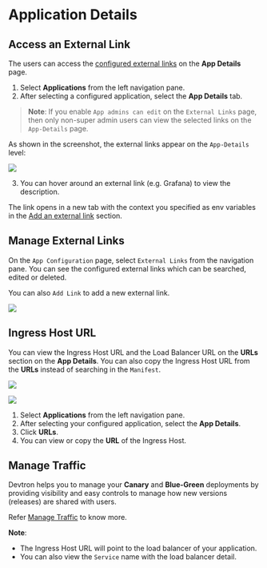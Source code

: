 # Application Details

## Access an External Link

The users can access the [configured external links](../../user-guide/global-configurations/external-links.md) on the **App Details** page.

1. Select **Applications** from the left navigation pane.
2. After selecting a configured application, select the **App Details** tab.
   
> **Note**: If you enable `App admins can edit` on the `External Links` page, then only non-super admin users can view the selected links on the `App-Details` page.

As shown in the screenshot, the external links appear on the `App-Details` level:

![](https://devtron-public-asset.s3.us-east-2.amazonaws.com/images/global-configurations/external-links/app-details-external-link.jpg)


3. You can hover around an external link (e.g. Grafana) to view the description.

The link opens in a new tab with the context you specified as env variables in the [Add an external link](./global-configurations/../../global-configurations/external-links.md) section.


## Manage External Links

On the `App Configuration` page, select `External Links` from the navigation pane.
You can see the configured external links which can be searched, edited or deleted.

You can also `Add Link` to add a new external link.

![](https://devtron-public-asset.s3.us-east-2.amazonaws.com/images/global-configurations/external-links/app-config-external-link.jpg)

## Ingress Host URL

You can view the Ingress Host URL and the Load Balancer URL on the **URLs** section on the **App Details**.
You can also copy the Ingress Host URL from the **URLs** instead of searching in the `Manifest`.

![](https://devtron-public-asset.s3.us-east-2.amazonaws.com/images/debugging-deployment-and-monitoring/ingress-url-appdetails.jpg)

![](https://devtron-public-asset.s3.us-east-2.amazonaws.com/images/debugging-deployment-and-monitoring/ingress-host-url1.jpg)

1. Select **Applications** from the left navigation pane.
2. After selecting your configured application, select the **App Details**.
3. Click **URLs**.
4. You can view or copy the **URL** of the Ingress Host.

## Manage Traffic

Devtron helps you to manage your **Canary** and **Blue-Green** deployments by providing visibility and easy controls to manage how new versions (releases) are shared with users.

Refer [Manage Traffic](./manage-traffic.md) to know more.


**Note**: 
* The Ingress Host URL will point to the load balancer of your application.
* You can also view the `Service` name with the load balancer detail.


